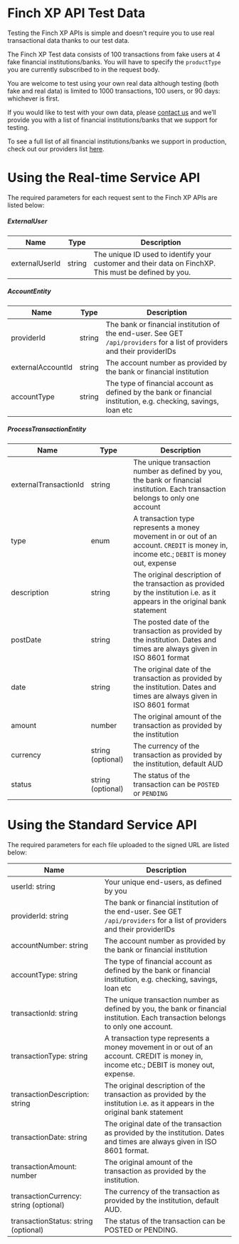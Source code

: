 # Finch XP API Test Data

Testing the Finch XP APIs is simple and doesn't require you to use real transactional data thanks to our test data.

The Finch XP Test data consists of 100 transactions from fake users at 4 fake financial institutions/banks. You will have to specify the `productType` you are currently subscribed to in the request body.

You are welcome to test using your own real data although testing (both fake and real data) is limited to 1000 transactions, 100 users, or 90 days: whichever is first.

If you would like to test with your own data, please [contact us](mailto:sales@finchxp.com) and we’ll provide you with a list of financial institutions/banks that we support for testing.

To see a full list of all financial institutions/banks we support in production, check out our providers list [here](https://docs.finchxp.com).

# Using the Real-time Service API

The required parameters for each request sent to the Finch XP APIs are listed below:

##### ExternalUser
|   Name   |    Type    |   Description |
|---|---|---|
|externalUserId|string|The unique ID used to identify your customer and their data on FinchXP. This must be defined by you.|

##### AccountEntity
|   Name   |    Type    |   Description |
|---|---|---|
|providerId|string|The bank or financial institution of the end-user. See GET `/api/providers` for a list of providers and their providerIDs|
|externalAccountId|string|The account number as provided by the bank or financial institution|
|accountType|string| The type of financial account as defined by the bank or financial institution, e.g. checking, savings, loan etc|

##### ProcessTransactionEntity
|   Name   |    Type    |   Description |
|---|---|---|
|externalTransactionId|string| The unique transaction number as defined by you, the bank or financial institution. Each transaction belongs to only one account|
|type|enum|A transaction type represents a money movement in or out of an account. `CREDIT` is money in, income etc.; `DEBIT` is money out, expense|
|description|string|The original description of the transaction as provided by the institution i.e. as it appears in the original bank statement |
|postDate|string|The posted date of the transaction as provided by the institution. Dates and times are always given in ISO 8601 format|
|date|string|The original date of the transaction as provided by the institution. Dates and times are always given in ISO 8601 format|
|amount|number|The original amount of the transaction as provided by the institution |
|currency|string (optional)|The currency of the transaction as provided by the institution, default AUD|
|status|string (optional)|The status of the transaction can be `POSTED` or `PENDING`|

# Using the Standard Service API

The required parameters for each file uploaded to the signed URL are listed below:

|   Name    |   Description |
|---|---|
|userId: string|Your unique end-users, as defined by you|
|providerId: string|The bank or financial institution of the end-user. See GET `/api/providers` for a list of providers and their providerIDs|
|accountNumber: string|The account number as provided by the bank or financial institution|
|accountType: string | The type of financial account as defined by the bank or financial institution, e.g. checking, savings, loan etc|
|transactionId: string | The unique transaction number as defined by you, the bank or financial institution. Each transaction belongs to only one account.|
|transactionType: string|A transaction type represents a money movement in or out of an account. CREDIT is money in, income etc.; DEBIT is money out, expense.|
|transactionDescription: string |The original description of the transaction as provided by the institution i.e. as it appears in the original bank statement |
|transactionDate: string |The original date of the transaction as provided by the institution. Dates and times are always given in ISO 8601 format.|
|transactionAmount: number |The original amount of the transaction as provided by the institution. |
|transactionCurrency: string (optional)|The currency of the transaction as provided by the institution, default AUD.|
|transactionStatus: string (optional)|The status of the transaction can be POSTED or PENDING.|
